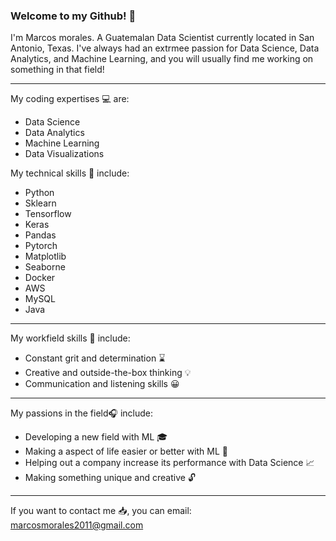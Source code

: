### Welcome to my Github! :loudspeaker:

I'm Marcos morales. A Guatemalan Data Scientist currently located in San Antonio, Texas. I've always had an extrmee passion for Data Science, Data Analytics, and Machine Learning, and you will usually find me working on something in that field!
_________________________________________________________________________________________________________________________________________________________________________________

My coding expertises :computer: are:
  - Data Science
  - Data Analytics
  - Machine Learning
  - Data Visualizations

My technical skills :iphone: include:
  - Python
  - Sklearn
  - Tensorflow
  - Keras
  - Pandas
  - Pytorch
  - Matplotlib
  - Seaborne
  - Docker
  - AWS
  - MySQL
  - Java
_________________________________________________________________________________________________________________________________________________________________________________

My workfield skills :incoming_envelope: include:
  - Constant grit and determination :hourglass:
  - Creative and outside-the-box thinking :bulb:
  - Communication and listening skills :grinning:
_________________________________________________________________________________________________________________________________________________________________________________

My passions in the field:headphones: include:
  - Developing a new field with ML :mortar_board:
  - Making a aspect of life easier or better with ML :hospital:
  - Helping out a company increase its performance with Data Science :chart_with_upwards_trend:
  - Making something unique and creative :unlock:
_________________________________________________________________________________________________________________________________________________________________________________

If you want to contact me :inbox_tray:, you can email: marcosmorales2011@gmail.com
